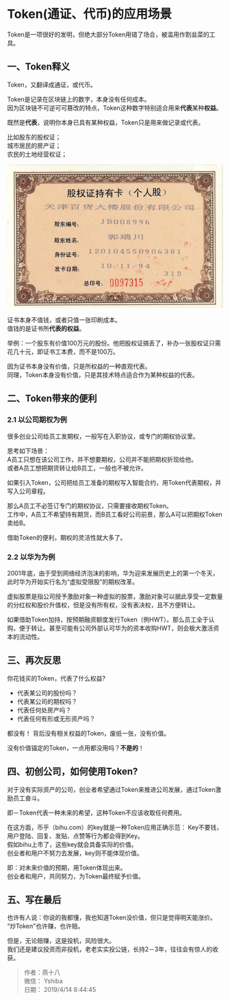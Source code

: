 # Token(通证、代币)的应用场景

Token是一项很好的发明，但绝大部分Token用错了场合，被滥用作割韭菜的工具。

## 一、Token释义
Token，又翻译成通证，或代币。

Token是记录在区块链上的数字，本身没有任何成本。  
因为区块链不可逆可可篡改的特点，Token这种数字特别适合用来**代表**某种**权益**。

既然是**代表**，说明你本身已具有某种权益，Token只是用来做记录或代表。

比如股东的股权证；  
城市居民的房产证；  
农民的土地经营权证；

![](./img/gqz.jpg)

证书本身不值钱，或者只值一张印刷成本。  
值钱的是证书所**代表的权益**。

举例：一个股东有价值100万元的股份。他把股权证搞丢了，补办一张股权证只需花几十元，即证书工本费，而不是100万。

因为证书本身没有价值，只是所权益的一种直观代表。  
同理，Token本身没有价值，只是其技术特点适合作为某种权益的代表。

## 二、Token带来的便利 
### 2.1 以公司期权为例
很多创业公司给员工发期权，一般写在入职协议，或专门的期权协议里。  

思考如下场景：  
A员工只想在该公司工作，并不想要期权，公司并不能把期权折现给他。  
或者A员工想把期货转让给B员工，一般也不被允许。

如果引入Token，公司把给员工准备的期权写入智能合约，用Token代表期权，并写入公司章程。
  
那么A员工不必签订专门的期权协议，只需要接收期权Token。  
工作中，A员工不希望持有期货，而B员工看好公司前景，那么A可以把期权Token卖给B。

借助Token的便利，期权的灵活性就大多了。

### 2.2 以华为为例
2001年底，由于受到网络经济泡沫的影响，华为迎来发展历史上的第一个冬天，此时华为开始实行名为“虚拟受限股”的期权改革。

虚拟股票是指公司授予激励对象一种虚拟的股票，激励对象可以据此享受一定数量的分红权和股价升值权，但是没有所有权，没有表决权，且不方便转让。

如果借助Token加持，按预期融资额度发行Token（例HWT）。那么员工全于认购，便于转让。甚至可能有公司外部认可华为的资本收购HWT，则会极大激活资本的流动性。

## 三、再次反思 
你花钱买的Token，代表了什么权益?
+ 代表某公司的股份吗？
+ 代表某公司的期权吗？
+ 代表任何处房产吗？
+ 代表任何有形或无形资产吗？

都没有！ 背后没有相关权益的Token，废纸一张，没有价值。

没有价值锚定的Token，一点用都没用吗？**不是的**！

## 四、初创公司，如何使用Token?
对于没有实际资产的公司，创业者希望通过Token来推进公司发展，通过Token激励员工奋斗。

即－Token代表一种未来的希望，这种Token不应该收取任何费用。

在这方面，币乎（bihu.com）的key就是一种Token应用正确示范：
Key不要钱，用户登陆、回复、发贴、点赞等行为都会得到Key。  
假如bihu上市了，这些key就会具备实际的价值。  
创业者和用户不努力去发展，key则不能体现价值。

即：对未来价值的预期，用Token体现出来。  
创业者和用户，共同努力，为Token最终赋予价值。  

## 五、写在最后
也许有人说：你说的我都懂，我也知道Token没价值，但只是觉得明天能涨价。  
“炒Token"也许赚，也许赔。

但是，无论赔赚，这是投机，风险很大。  
我们还是建议投资而非投机，老老实实投公链，长持2－3年，往往会有惊人的收获。

> 作者：燕十八  
> 微信： Yshiba  
> 日期： 2019/4/14 8:44:45  